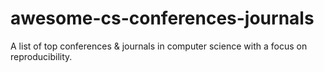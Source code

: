 # awesome-cs-conferences-journals
A list of top conferences &amp; journals in computer science with a focus on reproducibility. 
